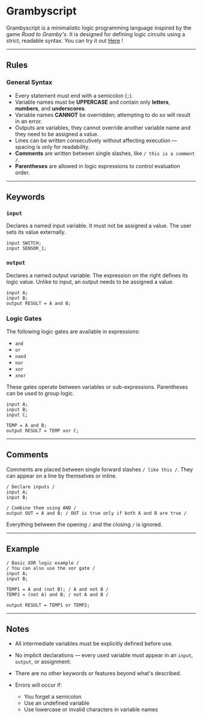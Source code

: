 # Grambyscript

Grambyscript is a minimalistic logic programming language inspired by the game *Road to Gramby's*. It is designed for defining logic circuits using a strict, readable syntax.
You can try it out [Here](https://ghosteined.github.io/GrambyScript/Web/) !

---

## Rules

### General Syntax

- Every statement must end with a semicolon (`;`).
- Variable names must be **UPPERCASE** and contain only **letters**, **numbers**, and **underscores**.
- Variable names **CANNOT** be overridden; attempting to do so will result in an error.
- Outputs are variables, they cannot override another variable name and they need to be assigned a value.
- Lines can be written consecutively without affecting execution — spacing is only for readability.
- **Comments** are written between single slashes, like `/ this is a comment /`.
- **Parentheses** are allowed in logic expressions to control evaluation order.

---

## Keywords

### `input`

Declares a named input variable. It must not be assigned a value. The user sets its value externally.

```gramsby
input SWITCH;
input SENSOR_1;
````

### `output`

Declares a named output variable. The expression on the right defines its logic value.
Unlike to input, an output needs to be assigned a value.

```gramsby
input A;
input B;
output RESULT = A and B;
```

### Logic Gates

The following logic gates are available in expressions:

* `and`
* `or`
* `nand`
* `nor`
* `xor`
* `xnor`

These gates operate between variables or sub-expressions. Parentheses can be used to group logic.

```gramsby
input A;
input B;
input C;

TEMP = A and B;
output RESULT = TEMP xor C;
```

---

## Comments

Comments are placed between single forward slashes `/ like this /`. They can appear on a line by themselves or inline.

```gramsby
/ Declare inputs /
input A;
input B;

/ Combine them using AND /
output OUT = A and B; / OUT is true only if both A and B are true /
```

Everything between the opening `/` and the closing `/` is ignored.

---

## Example

```gramsby
/ Basic XOR logic example /
/ You can also use the xor gate /
input A;
input B;

TEMP1 = A and (not B); / A and not B /
TEMP2 = (not A) and B; / not A and B /

output RESULT = TEMP1 or TEMP2;
```

---

## Notes

* All intermediate variables must be explicitly defined before use.
* No implicit declarations — every used variable must appear in an `input`, `output`, or assignment.
* There are no other keywords or features beyond what's described.
* Errors will occur if:

  * You forget a semicolon
  * Use an undefined variable
  * Use lowercase or invalid characters in variable names
